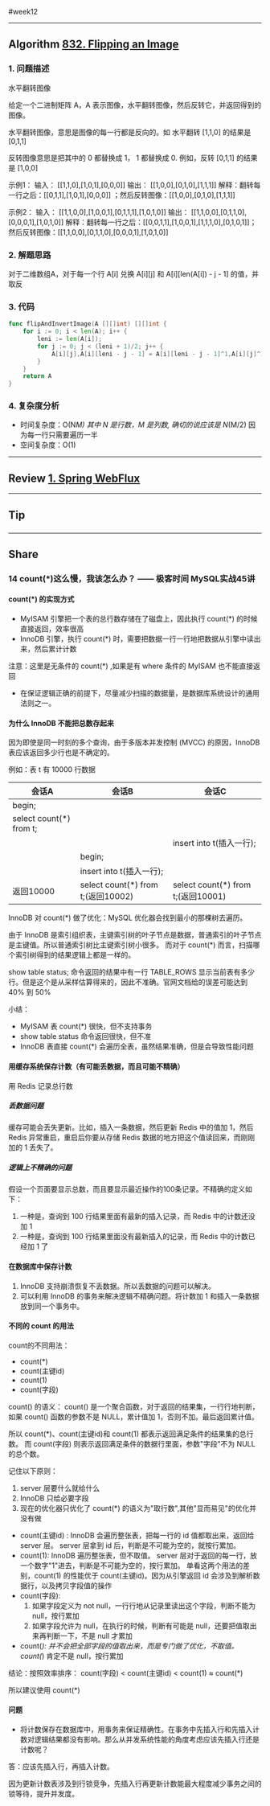 #week12

---

## Algorithm [832. Flipping an Image](https://leetcode.com/problems/flipping-an-image/)
### 1. 问题描述
水平翻转图像

给定一个二进制矩阵 A，A 表示图像，水平翻转图像，然后反转它，并返回得到的图像。

水平翻转图像，意思是图像的每一行都是反向的。如 水平翻转 [1,1,0] 的结果是 [0,1,1]

反转图像意思是把其中的 0 都替换成 1， 1 都替换成 0. 例如，反转 [0,1,1] 的结果是 [1,0,0]

示例1：
输入： [[1,1,0],[1,0,1],[0,0,0]]
输出： [[1,0,0],[0,1,0],[1,1,1]]
解释：翻转每一行之后：[[0,1,1],[1,0,1],[0,0,0]]
；然后反转图像：[[1,0,0],[0,1,0],[1,1,1]]

示例2：
输入： [[1,1,0,0],[1,0,0,1],[0,1,1,1],[1,0,1,0]]
输出： [[1,1,0,0],[0,1,1,0],[0,0,0,1],[1,0,1,0]]
解释：翻转每一行之后：[[0,0,1,1],[1,0,0,1],[1,1,1,0],[0,1,0,1]]；
然后反转图像：[[1,1,0,0],[0,1,1,0],[0,0,0,1],[1,0,1,0]]

### 2. 解题思路
对于二维数组A，对于每一个行 A[i] 兑换 A[i][j] 和 A[i][len(A[i]) - j - 1] 的值，并取反

### 3. 代码
```go
func flipAndInvertImage(A [][]int) [][]int {
	for i := 0; i < len(A); i++ {
		leni := len(A[i]);
		for j := 0; j < (leni + 1)/2; j++ {
			A[i][j],A[i][leni - j - 1] = A[i][leni - j - 1]^1,A[i][j]^1
		}
	}
	return A
}
```
### 4. 复杂度分析
* 时间复杂度：O(N*M) 其中 N 是行数，M 是列数, 确切的说应该是 N*(M/2) 因为每一行只需要遍历一半
* 空间复杂度：O(1)

---

## Review [1. Spring WebFlux](https://docs.spring.io/spring/docs/current/spring-framework-reference/web-reactive.html#webflux)

---

## Tip

### 

---
    
## Share
### 14 count(*)这么慢，我该怎么办？ —— 极客时间 MySQL实战45讲
#### count(*) 的实现方式
* MyISAM 引擎把一个表的总行数存储在了磁盘上，因此执行 count(*) 的时候直接返回，效率很高
* InnoDB 引擎，执行 count(*) 时，需要把数据一行一行地把数据从引擎中读出来，然后累计计数

注意：这里是无条件的 count(*) ,如果是有 where 条件的 MyISAM 也不能直接返回

* 在保证逻辑正确的前提下，尽量减少扫描的数据量，是数据库系统设计的通用法则之一。

#### 为什么 InnoDB 不能把总数存起来
因为即使是同一时刻的多个查询，由于多版本并发控制 (MVCC) 的原因，InnoDB 表应该返回多少行也是不确定的。

例如：表 t 有 10000 行数据

|会话A|会话B|会话C|
|---|---|---|
|begin;| | |
|select count(*) from t;| | |
| | |insert into t(插入一行);|
| |begin;| |
| |insert into t(插入一行);| |
|返回10000|select count(*) from t;(返回10002)|select count(*) from t;(返回10001)|

InnoDB 对 count(*) 做了优化：MySQL 优化器会找到最小的那棵树去遍历。

由于 InnoDB 是索引组织表，主键索引树的叶子节点是数据，普通索引的叶子节点是主键值。所以普通索引树比主键索引树小很多。
而对于 count(*) 而言，扫描哪个索引树得到的结果逻辑上都是一样的。

show table status; 命令返回的结果中有一行 TABLE_ROWS 显示当前表有多少行。但是这个是从采样估算得来的，因此不准确。官网文档给的误差可能达到 40% 到 50%

小结：
* MyISAM 表 count(*) 很快，但不支持事务
* show table status 命令返回很快，但不准
* InnoDB 表直接 count(*) 会遍历全表，虽然结果准确，但是会导致性能问题

#### 用缓存系统保存计数（有可能丢数据，而且可能不精确）
用 Redis 记录总行数
##### 丢数据问题
缓存可能会丢失更新。比如，插入一条数据，然后更新 Redis 中的值加 1，然后 Redis 异常重启，重启后你要从存储 Redis 数据的地方把这个值读回来，而刚刚加的 1 丢失了。
##### 逻辑上不精确的问题
假设一个页面要显示总数，而且要显示最近操作的100条记录。不精确的定义如下：
1. 一种是，查询到 100 行结果里面有最新的插入记录，而 Redis 中的计数还没加 1
2. 一种是，查询到 100 行结果里面没有最新插入的记录，而 Redis 中的计数已经加 1 了

#### 在数据库中保存计数
1. InnoDB 支持崩溃恢复不丢数据。所以丢数据的问题可以解决。
2. 可以利用 InnoDB 的事务来解决逻辑不精确问题。将计数加 1 和插入一条数据放到同一个事务中。

#### 不同的 count 的用法
count的不同用法：
* count(*)
* count(主键id)
* count(1)
* count(字段)

count() 的语义： count() 是一个聚合函数，对于返回的结果集，一行行地判断，如果 count() 函数的参数不是 NULL，累计值加 1，否则不加。最后返回累计值。

所以 count(*)、count(主键id)和 count(1) 都表示返回满足条件的结果集的总行数。
而 count(字段) 则表示返回满足条件的数据行里面，参数"字段"不为 NULL 的总个数。

记住以下原则：
1. server 层要什么就给什么
2. InnoDB 只给必要字段
3. 现在的优化器只优化了 count(*) 的语义为"取行数",其他"显而易见"的优化并没有做

* count(主键id) : InnoDB 会遍历整张表，把每一行的 id 值都取出来，返回给 server 层。 server 层拿到 id 后，判断是不可能为空的，就按行累加。
* count(1): InnoDB 遍历整张表，但不取值。 server 层对于返回的每一行，放一个数字"1"进去，判断是不可能为空的，按行累加。
单看这两个用法的差别，count(1) 的性能优于 count(主键id)。因为从引擎返回 id 会涉及到解析数据行，以及拷贝字段值的操作
* count(字段):
    1. 如果字段定义为 not null，一行行地从记录里读出这个字段，判断不能为 null，按行累加
    2. 如果字段允许为 null，在执行的时候，判断有可能是 null，还要把值取出来再判断一下，不是 null 才累加
* count(*): 并不会把全部字段的值取出来，而是专门做了优化，不取值。count(*) 肯定不是 null，按行累加

结论：按照效率排序： count(字段) < count(主键id) < count(1) ≈ count(*)

所以建议使用 count(*)

#### 问题
* 将计数保存在数据库中，用事务来保证精确性。在事务中先插入行和先插入计数对逻辑结果都没有影响。那么从并发系统性能的角度考虑应该先插入行还是计数呢？

答：应该先插入行，再插入计数。

因为更新计数表涉及到行锁竞争，先插入行再更新计数能最大程度减少事务之间的锁等待，提升并发度。

